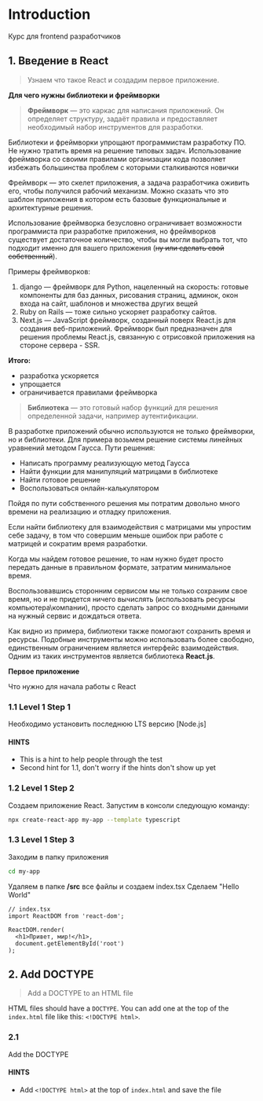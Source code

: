 # Introduction

Курс для frontend разработчиков

## 1. Введение в React

> Узнаем что такое React и создадим первое приложение.  

**Для чего нужны библиотеки и фреймворки**

> **Фреймворк** — это каркас для написания приложений.
> Он определяет структуру, задаёт правила и предоставляет необходимый набор
> инструментов для разработки.

Библиотеки и фреймворки упрощают программистам разработку ПО. Не нужно тратить
время на решение типовых задач. Использование фреймворка со своими правилами
организации кода позволяет избежать большинства проблем с которыми сталкиваются новички

Фреймворк — это скелет приложения, а задача разработчика оживить его, чтобы
получился рабочий механизм. Можно сказать что это шаблон приложения в котором есть
базовые функциональные и архитектурные решения.

Использование фреймворка безусловно ограничивает возможности программиста при
разработке приложения, но фреймворков существует достаточное количество, чтобы вы
могли выбрать тот, что подходит именно для вашего приложения
(~~ну или сделать свой собственный~~).

Примеры фреймворков:
   1. django — фреймворк для Python, нацеленный на скорость: готовые компоненты для
      баз данных, рисования страниц, админок, окон входа на сайт, шаблонов и
      множества других вещей
   1. Ruby on Rails — тоже сильно ускоряет разработку сайтов.
   1. Next.js — JavaScript фреймворк, созданный поверх React.js для создания веб-приложений.
      Фреймворк был предназначен для решения проблемы React.js,
      связанную с отрисовкой приложения на стороне сервера - SSR.
      
**Итого:**
   - разработка ускоряется
   - упрощается
   - ограничивается правилами фреймворка

> **Библиотека** — это готовый набор функций для решения определенной задачи,
> например аутентификации.

В разработке приложений обычно используются не только фреймворки, но и библиотеки.
Для примера возьмем решение системы линейных уравнений методом Гаусса.
Пути решения: 
   - Написать программу реализующую метод Гаусса
   - Найти функции для манипуляций матрицами в библиотеке
   - Найти готовое решение 
   - Воспользоваться онлайн-калькулятором

Пойдя по пути собственного решения мы потратим довольно много времени на реализацию
и отладку приложения.

Если найти библиотеку для взаимодействия с матрицами мы упростим себе задачу,
в том что совершим меньше ошибок при работе с матрицей и сократим время разработки.

Когда мы найдем готовое решение, то нам нужно будет просто передать данные в
правильном формате, затратим минимальное время.

Воспользовавшись сторонним сервисом мы не только сохраним свое время, но и
не придется ничего вычислять (использовать ресурсы компьютера\компании),
просто сделать запрос со входными данными на нужный сервис и дождаться ответа.

Как видно из примера, библиотеки также помогают сохранить время и ресурсы.
Подобные инструменты можно использовать более свободно, единственным ограничением
является интерфейс взаимодействия.
Одним из таких инструментов является библиотека **React.js**.

**Первое приложение**

Что нужно для начала работы с React

### 1.1 Level 1 Step 1

Необходимо установить последнюю LTS версию [Node.js]

#### HINTS

- This is a hint to help people through the test
- Second hint for 1.1, don't worry if the hints don't show up yet

### 1.2 Level 1 Step 2

Создаем приложение React. Запустим в консоли следующую команду:

```bash
npx create-react-app my-app --template typescript
```

### 1.3 Level 1 Step 3

Заходим в папку приложения

```bash
cd my-app
```

Удаляем в папке **/src** все файлы и создаем index.tsx
Сделаем "Hello World"

```tsx
// index.tsx
import ReactDOM from 'react-dom';

ReactDOM.render(
  <h1>Привет, мир!</h1>,
  document.getElementById('root')
);
```

## 2. Add DOCTYPE

> Add a DOCTYPE to an HTML file

HTML files should have a `DOCTYPE`. You can add one at the top of the `index.html` file like this: `<!DOCTYPE html>`.

### 2.1

Add the DOCTYPE

#### HINTS

- Add `<!DOCTYPE html>` at the top of `index.html` and save the file